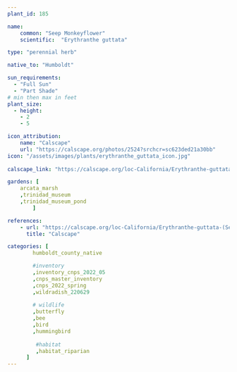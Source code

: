 ```yaml
---
plant_id: 185 

name: 
    common: "Seep Monkeyflower"  
    scientific:  "Erythranthe guttata"  

type: "perennial herb"

native_to: "Humboldt"

sun_requirements:
  - "Full Sun"
  - "Part Shade"
# min then max in feet
plant_size:
  - height: 
    - 2 
    - 5

icon_attribution: 
    name: "Calscape"
    url: "https://calscape.org/photos/2524?srchcr=sc623ded21a30bb"
icon: "/assets/images/plants/erythranthe_guttata_icon.jpg"
 
calscape_link: "https://calscape.org/loc-California/Erythranthe-guttata-(Seep-Monkey-Flower)"

gardens: [
    arcata_marsh
    ,trinidad_museum
    ,trinidad_museum_pond
        ]

references:
    - url: "https://calscape.org/loc-California/Erythranthe-guttata-(Seep-Monkey-Flower)"
      title: "Calscape"

categories: [
        humboldt_county_native

        #inventory 
        ,inventory_cnps_2022_05
        ,cnps_master_inventory
        ,cnps_2022_spring
        ,wildradish_220629
        
        # wildlife
        ,butterfly
        ,bee
        ,bird
        ,hummingbird 
        
         #habitat
         ,habitat_riparian
      ]
---
```

